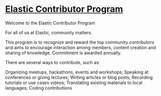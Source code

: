 # [Elastic Contributor Program](https://elastic.github.io/Elastic-Contributor-Program/) 

Welcome to the Elastic Contributor Program

For all of us at Elastic, community matters.

This program is to recognize and reward the top community contributors and aims to encourage interaction among members, content creation and sharing of knowledge. Commitment is awarded annually.

There are several ways to contribute, such as:

Organizing meetups, hackathons, events and workshops;
Speaking at conferences or giving lectures;
Writing articles or blog posts;
Recording tutorials or use cases videos;
Translating existing materials to local languages;
Coding contributions
